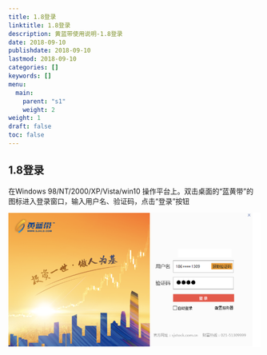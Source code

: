 ```yaml
---
title: 1.8登录
linktitle: 1.8登录
description: 黄蓝带使用说明-1.8登录
date: 2018-09-10
publishdate: 2018-09-10
lastmod: 2018-09-10
categories: []
keywords: []
menu:
  main:
    parent: "s1"
    weight: 2
weight: 1
draft: false
toc: false
---
```


## 1.8登录

在Windows 98/NT/2000/XP/Vista/win10 操作平台上。双击桌面的“蓝黄带”的图标进入登录窗口，输入用户名、验证码，点击“登录”按钮



![](/assets/hld_login.png)

